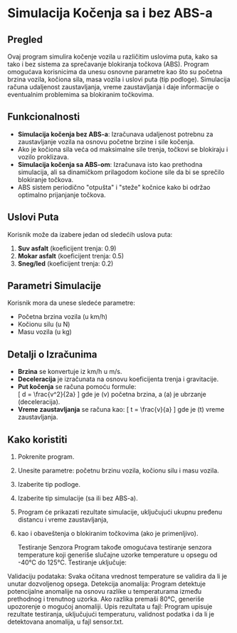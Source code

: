 # Simulacija Kočenja sa i bez ABS-a

## Pregled
Ovaj program simulira kočenje vozila u različitim uslovima puta, kako sa tako i bez sistema za sprečavanje blokiranja točkova (ABS). 
Program omogućava korisnicima da unesu osnovne parametre kao što su početna brzina vozila, kočiona sila, masa vozila i uslovi puta (tip podloge). 
Simulacija računa udaljenost zaustavljanja, vreme zaustavljanja i daje informacije o eventualnim problemima sa blokiranim točkovima.

## Funkcionalnosti
- **Simulacija kočenja bez ABS-a**: Izračunava udaljenost potrebnu za zaustavljanje vozila na osnovu početne brzine i sile kočenja.
- Ako je kočiona sila veća od maksimalne sile trenja, točkovi se blokiraju i vozilo proklizava.
- **Simulacija kočenja sa ABS-om**: Izračunava isto kao prethodna simulacija, ali sa dinamičkom prilagodom kočione sile da bi se sprečilo blokiranje točkova.
- ABS sistem periodično "otpušta" i "steže" kočnice kako bi održao optimalno prijanjanje točkova.

## Uslovi Puta
Korisnik može da izabere jedan od sledećih uslova puta:
1. **Suv asfalt** (koeficijent trenja: 0.9)
2. **Mokar asfalt** (koeficijent trenja: 0.5)
3. **Sneg/led** (koeficijent trenja: 0.2)

## Parametri Simulacije
Korisnik mora da unese sledeće parametre:
- Početna brzina vozila (u km/h)
- Kočionu silu (u N)
- Masu vozila (u kg)

## Detalji o Izračunima
- **Brzina** se konvertuje iz km/h u m/s.
- **Deceleracija** je izračunata na osnovu koeficijenta trenja i gravitacije.
- **Put kočenja** se računa pomoću formule:  
  \[
  d = \frac{v^2}{2a}
  \]
  gde je \(v\) početna brzina, a \(a\) je ubrzanje (deceleracija).
- **Vreme zaustavljanja** se računa kao:
  \[
  t = \frac{v}{a}
  \]
  gde je \(t\) vreme zaustavljanja.

## Kako koristiti
1. Pokrenite program.
2. Unesite parametre: početnu brzinu vozila, kočionu silu i masu vozila.
3. Izaberite tip podloge.
4. Izaberite tip simulacije (sa ili bez ABS-a).
5. Program će prikazati rezultate simulacije, uključujući ukupnu pređenu distancu i vreme zaustavljanja,
6. kao i obaveštenja o blokiranim točkovima (ako je primenljivo).

   Testiranje Senzora
Program takođe omogućava testiranje senzora temperature koji generiše slučajne uzorke temperature u opsegu od -40°C do 125°C. Testiranje uključuje:

Validaciju podataka: Svaka očitana vrednost temperature se validira da li je unutar dozvoljenog opsega.
Detekcija anomalija: Program detektuje potencijalne anomalije na osnovu razlike u temperaturama između prethodnog i trenutnog uzorka. Ako razlika premaši 80°C, generiše upozorenje o mogućoj anomaliji.
Upis rezultata u fajl: Program upisuje rezultate testiranja, uključujući temperaturu, validnost podatka i da li je detektovana anomalija, u fajl sensor.txt.

